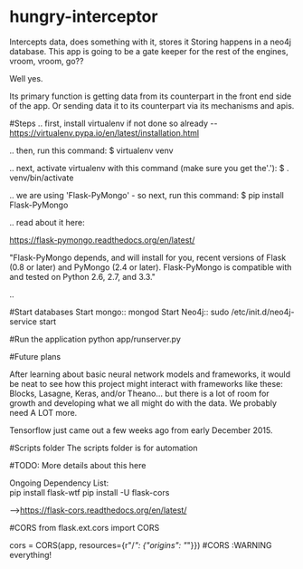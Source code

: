 # hungry-interceptor
Intercepts data, does something with it, stores it
Storing happens in a neo4j database.
This app is going to be a gate keeper for the rest of the engines, vroom, vroom, go??

Well yes.

Its primary function is getting data from its counterpart in the front end side of the app. Or sending data it to its counterpart via its mechanisms and apis.

#Steps
.. first, install virtualenv if not done so already -- https://virtualenv.pypa.io/en/latest/installation.html

.. then, run this command:  $ virtualenv venv

.. next, activate virtualenv with this command (make sure you get the'.'):  $ . venv/bin/activate

.. we are using 'Flask-PyMongo' - so next, run this command: $ pip install Flask-PyMongo

.. read about it here:

https://flask-pymongo.readthedocs.org/en/latest/

"Flask-PyMongo depends, and will install for you, recent versions of Flask (0.8 or later) and PyMongo (2.4 or later). Flask-PyMongo is compatible with and tested on Python 2.6, 2.7, and 3.3."

..

#Start databases
Start mongo:: mongod
Start Neo4j:: sudo /etc/init.d/neo4j-service start


#Run the application
python app/runserver.py


#Future plans

After learning about basic neural network models and frameworks, it would be neat to see how this project might interact with frameworks like these: Blocks, Lasagne, Keras, and/or Theano... but there is a lot of room for growth and developing what we all might do with the data. We probably need A LOT more.

Tensorflow just came out a few weeks ago from early December 2015.

#Scripts folder
The scripts folder is for automation

#TODO: More details about this here


Ongoing Dependency List:  
pip install flask-wtf
pip install -U flask-cors

-->https://flask-cors.readthedocs.org/en/latest/

#CORS
from flask.ext.cors import CORS

cors = CORS(app, resources={r"/*": {"origins": "*"}}) #CORS :WARNING everything!
